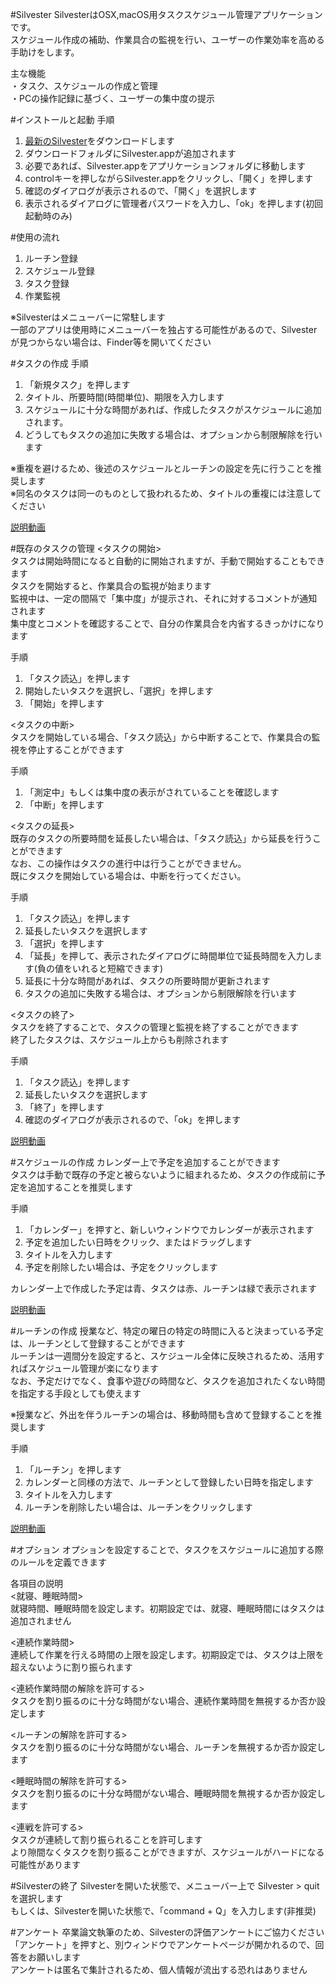 #Silvester
SilvesterはOSX,macOS用タスクスケジュール管理アプリケーションです。  
スケジュール作成の補助、作業具合の監視を行い、ユーザーの作業効率を高める手助けをします。 

主な機能  
・タスク、スケジュールの作成と管理  
・PCの操作記録に基づく、ユーザーの集中度の提示  

#インストールと起動
手順  
1. [最新のSilvester](http://web.sfc.keio.ac.jp/~t13507rs/gp/Silvester.zip)をダウンロードします  
2. ダウンロードフォルダにSilvester.appが追加されます  
3. 必要であれば、Silvester.appをアプリケーションフォルダに移動します  
4. controlキーを押しながらSilvester.appをクリックし、「開く」を押します  
5. 確認のダイアログが表示されるので、「開く」を選択します  
6. 表示されるダイアログに管理者パスワードを入力し、「ok」を押します(初回起動時のみ)  

#使用の流れ
1. ルーチン登録  
2. スケジュール登録  
3. タスク登録  
4. 作業監視  
  
※Silvesterはメニューバーに常駐します  
一部のアプリは使用時にメニューバーを独占する可能性があるので、Silvesterが見つからない場合は、Finder等を開いてください

#タスクの作成
手順  
1. 「新規タスク」を押します  
2. タイトル、所要時間(時間単位)、期限を入力します  
3. スケジュールに十分な時間があれば、作成したタスクがスケジュールに追加されます。  
4. どうしてもタスクの追加に失敗する場合は、オプションから制限解除を行います  
  
※重複を避けるため、後述のスケジュールとルーチンの設定を先に行うことを推奨します  
※同名のタスクは同一のものとして扱われるため、タイトルの重複には注意してください
  
[説明動画](http://web.sfc.keio.ac.jp/~t13507rs/gp/usage/newTaskUsage.html)

#既存のタスクの管理
<タスクの開始>  
タスクは開始時間になると自動的に開始されますが、手動で開始することもできます  
タスクを開始すると、作業具合の監視が始まります  
監視中は、一定の間隔で「集中度」が提示され、それに対するコメントが通知されます  
集中度とコメントを確認することで、自分の作業具合を内省するきっかけになります  
  
手順  
1. 「タスク読込」を押します  
2. 開始したいタスクを選択し、「選択」を押します  
3. 「開始」を押します  
  
<タスクの中断>  
タスクを開始している場合、「タスク読込」から中断することで、作業具合の監視を停止することができます  
  
手順  
1. 「測定中」もしくは集中度の表示がされていることを確認します  
2. 「中断」を押します  
  
<タスクの延長>  
既存のタスクの所要時間を延長したい場合は、「タスク読込」から延長を行うことができます  
なお、この操作はタスクの進行中は行うことができません。  
既にタスクを開始している場合は、中断を行ってください。

手順  
1. 「タスク読込」を押します  
2. 延長したいタスクを選択します  
3. 「選択」を押します  
4. 「延長」を押して、表示されたダイアログに時間単位で延長時間を入力します(負の値をいれると短縮できます)  
5.  延長に十分な時間があれば、タスクの所要時間が更新されます  
6. タスクの追加に失敗する場合は、オプションから制限解除を行います  
  
<タスクの終了>  
タスクを終了することで、タスクの管理と監視を終了することができます  
終了したタスクは、スケジュール上からも削除されます  
  
手順  
1. 「タスク読込」を押します  
2. 延長したいタスクを選択します  
3. 「終了」を押します  
4. 確認のダイアログが表示されるので、「ok」を押します  
  
[説明動画](http://web.sfc.keio.ac.jp/~t13507rs/gp/usage/loadTaskUsage.html)

#スケジュールの作成
カレンダー上で予定を追加することができます    
タスクは手動で既存の予定と被らないように組まれるため、タスクの作成前に予定を追加することを推奨します  
  
手順  
1. 「カレンダー」を押すと、新しいウィンドウでカレンダーが表示されます  
2. 予定を追加したい日時をクリック、またはドラッグします  
3. タイトルを入力します  
4. 予定を削除したい場合は、予定をクリックします  
  
カレンダー上で作成した予定は青、タスクは赤、ルーチンは緑で表示されます  
  
[説明動画](http://web.sfc.keio.ac.jp/~t13507rs/gp/usage/calendarUsage.html)

#ルーチンの作成
授業など、特定の曜日の特定の時間に入ると決まっている予定は、ルーチンとして登録することができます  
ルーチンは一週間分を設定すると、スケジュール全体に反映されるため、活用すればスケジュール管理が楽になります  
なお、予定だけでなく、食事や遊びの時間など、タスクを追加されたくない時間を指定する手段としても使えます  
  
※授業など、外出を伴うルーチンの場合は、移動時間も含めて登録することを推奨します
  
手順  
1. 「ルーチン」を押します  
2. カレンダーと同様の方法で、ルーチンとして登録したい日時を指定します  
3. タイトルを入力します  
4. ルーチンを削除したい場合は、ルーチンをクリックします  

[説明動画](http://web.sfc.keio.ac.jp/~t13507rs/gp/usage/routineUsage.html)

#オプション
オプションを設定することで、タスクをスケジュールに追加する際のルールを定義できます  
  
各項目の説明  
<就寝、睡眠時間>  
就寝時間、睡眠時間を設定します。初期設定では、就寝、睡眠時間にはタスクは追加されません   
  
<連続作業時間>  
連続して作業を行える時間の上限を設定します。初期設定では、タスクは上限を超えないように割り振られます   
  
<連続作業時間の解除を許可する>    
タスクを割り振るのに十分な時間がない場合、連続作業時間を無視するか否か設定します   
  
<ルーチンの解除を許可する>  
タスクを割り振るのに十分な時間がない場合、ルーチンを無視するか否か設定します  
  
<睡眠時間の解除を許可する>  
タスクを割り振るのに十分な時間がない場合、睡眠時間を無視するか否か設定します  
  
<連戦を許可する>  
タスクが連続して割り振られることを許可します  
より隙間なくタスクを割り振ることができますが、スケジュールがハードになる可能性があります

#Silvesterの終了
Silvesterを開いた状態で、メニューバー上で Silvester > quit を選択します  
もしくは、Silvesterを開いた状態で、「command + Q」を入力します(非推奨)

#アンケート
卒業論文執筆のため、Silvesterの評価アンケートにご協力ください  
「アンケート」を押すと、別ウィンドウでアンケートページが開かれるので、回答をお願いします  
アンケートは匿名で集計されるため、個人情報が流出する恐れはありません